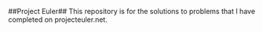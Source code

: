 ##Project Euler##
This repository is for the solutions to problems that I have completed on projecteuler.net.

